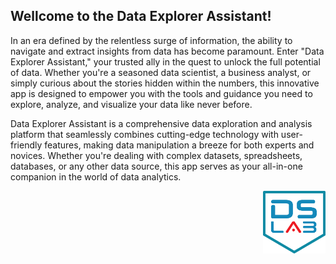 <h2>Wellcome to the Data Explorer Assistant!</h2>

        
<p>In an era defined by the relentless surge of information, the ability to navigate and extract insights from data has become paramount. Enter "Data Explorer Assistant," your trusted ally in the quest to unlock the full potential of data. Whether you're a seasoned data scientist, a business analyst, or simply curious about the stories hidden within the numbers, this innovative app is designed to empower you with the tools and guidance you need to explore, analyze, and visualize your data like never before.


 <p>
Data Explorer Assistant is a comprehensive data exploration and analysis platform that seamlessly combines cutting-edge technology with user-friendly features, making data manipulation a breeze for both experts and novices. Whether you're dealing with complex datasets, spreadsheets, databases, or any other data source, this app serves as your all-in-one companion in the world of data analytics.
</p>

</p>
<p style="text-align: right;">
    <a href="http://www.datascience.es">
        <img src="DSLab_logo_2.png" alt="DSLAB" width="100" height="100" />
    </a>
</p>


